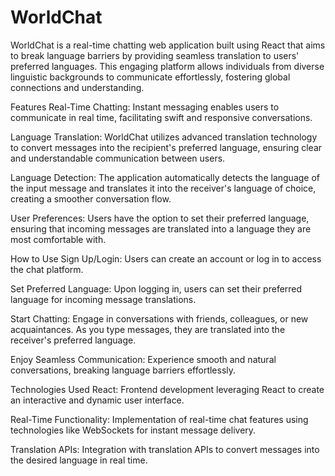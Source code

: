 # WorldChat
WorldChat is a real-time chatting web application built using React that aims to break language barriers by providing seamless translation to users' preferred languages. This engaging platform allows individuals from diverse linguistic backgrounds to communicate effortlessly, fostering global connections and understanding.

Features
Real-Time Chatting: Instant messaging enables users to communicate in real time, facilitating swift and responsive conversations.

Language Translation: WorldChat utilizes advanced translation technology to convert messages into the recipient's preferred language, ensuring clear and understandable communication between users.

Language Detection: The application automatically detects the language of the input message and translates it into the receiver's language of choice, creating a smoother conversation flow.

User Preferences: Users have the option to set their preferred language, ensuring that incoming messages are translated into a language they are most comfortable with.

How to Use
Sign Up/Login: Users can create an account or log in to access the chat platform.

Set Preferred Language: Upon logging in, users can set their preferred language for incoming message translations.

Start Chatting: Engage in conversations with friends, colleagues, or new acquaintances. As you type messages, they are translated into the receiver's preferred language.

Enjoy Seamless Communication: Experience smooth and natural conversations, breaking language barriers effortlessly.

Technologies Used
React: Frontend development leveraging React to create an interactive and dynamic user interface.

Real-Time Functionality: Implementation of real-time chat features using technologies like WebSockets for instant message delivery.

Translation APIs: Integration with translation APIs to convert messages into the desired language in real time.
